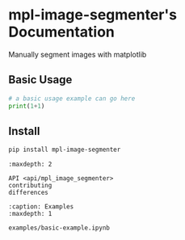 
# mpl-image-segmenter's Documentation

Manually segment images with matplotlib


## Basic Usage

```python
# a basic usage example can go here
print(1+1)
```

## Install
```bash
pip install mpl-image-segmenter
```



```{toctree}
:maxdepth: 2

API <api/mpl_image_segmenter>
contributing
differences
```

```{toctree}
:caption: Examples
:maxdepth: 1

examples/basic-example.ipynb
```

